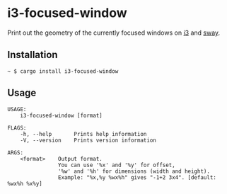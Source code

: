 # i3-focused-window
Print out the geometry of the currently focused windows on [i3](https://github.com/i3/i3) and [sway](https://github.com/swaywm/sway/).

## Installation
```
~ $ cargo install i3-focused-window
```

## Usage
```
USAGE:
    i3-focused-window [format]

FLAGS:
    -h, --help       Prints help information
    -V, --version    Prints version information

ARGS:
    <format>    Output format.
                You can use '%x' and '%y' for offset,
                '%w' and '%h' for dimensions (width and height).
                Example: "%x,%y %wx%h" gives "-1+2 3x4". [default: %wx%h %x%y]
```
